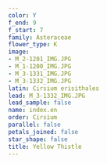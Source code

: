 ```yaml
---
color: Y
f_end: 9
f_start: 7
family: Asteraceae
flower_type: K
image:
- M_2-1201_IMG.JPG
- M_1-1200_IMG.JPG
- M_3-1331_IMG.JPG
- M_3-1332_IMG.JPG
latin: Cirsium erisithales
lead: M_3-1332_IMG.JPG
lead_sample: false
name: index.en
order: Cirsium
parallel: false
petals_joined: false
star_shape: false
title: Yellow Thistle
---
```

